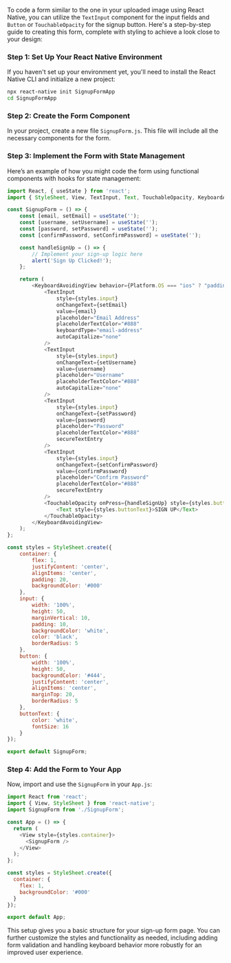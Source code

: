 To code a form similar to the one in your uploaded image using React Native, you can utilize the `TextInput` component for the input fields and `Button` or `TouchableOpacity` for the signup button. Here's a step-by-step guide to creating this form, complete with styling to achieve a look close to your design:

### Step 1: Set Up Your React Native Environment

If you haven't set up your environment yet, you'll need to install the React Native CLI and initialize a new project:



```bash
npx react-native init SignupFormApp
cd SignupFormApp

```
### Step 2: Create the Form Component

In your project, create a new file `SignupForm.js`. This file will include all the necessary components for the form.

### Step 3: Implement the Form with State Management

Here’s an example of how you might code the form using functional components with hooks for state management:


```javascript
import React, { useState } from 'react';
import { StyleSheet, View, TextInput, Text, TouchableOpacity, KeyboardAvoidingView, Platform } from 'react-native';

const SignupForm = () => {
    const [email, setEmail] = useState('');
    const [username, setUsername] = useState('');
    const [password, setPassword] = useState('');
    const [confirmPassword, setConfirmPassword] = useState('');

    const handleSignUp = () => {
        // Implement your sign-up logic here
        alert('Sign Up Clicked!');
    };

    return (
        <KeyboardAvoidingView behavior={Platform.OS === "ios" ? "padding" : "height"} style={styles.container}>
            <TextInput
                style={styles.input}
                onChangeText={setEmail}
                value={email}
                placeholder="Email Address"
                placeholderTextColor="#888"
                keyboardType="email-address"
                autoCapitalize="none"
            />
            <TextInput
                style={styles.input}
                onChangeText={setUsername}
                value={username}
                placeholder="Username"
                placeholderTextColor="#888"
                autoCapitalize="none"
            />
            <TextInput
                style={styles.input}
                onChangeText={setPassword}
                value={password}
                placeholder="Password"
                placeholderTextColor="#888"
                secureTextEntry
            />
            <TextInput
                style={styles.input}
                onChangeText={setConfirmPassword}
                value={confirmPassword}
                placeholder="Confirm Password"
                placeholderTextColor="#888"
                secureTextEntry
            />
            <TouchableOpacity onPress={handleSignUp} style={styles.button}>
                <Text style={styles.buttonText}>SIGN UP</Text>
            </TouchableOpacity>
        </KeyboardAvoidingView>
    );
};

const styles = StyleSheet.create({
    container: {
        flex: 1,
        justifyContent: 'center',
        alignItems: 'center',
        padding: 20,
        backgroundColor: '#000'
    },
    input: {
        width: '100%',
        height: 50,
        marginVertical: 10,
        padding: 10,
        backgroundColor: 'white',
        color: 'black',
        borderRadius: 5
    },
    button: {
        width: '100%',
        height: 50,
        backgroundColor: '#444',
        justifyContent: 'center',
        alignItems: 'center',
        marginTop: 20,
        borderRadius: 5
    },
    buttonText: {
        color: 'white',
        fontSize: 16
    }
});

export default SignupForm;

```
### Step 4: Add the Form to Your App

Now, import and use the `SignupForm` in your `App.js`:



```javascript
import React from 'react';
import { View, StyleSheet } from 'react-native';
import SignupForm from './SignupForm';

const App = () => {
  return (
    <View style={styles.container}>
      <SignupForm />
    </View>
  );
};

const styles = StyleSheet.create({
  container: {
    flex: 1,
    backgroundColor: '#000'
  }
});

export default App;

```
This setup gives you a basic structure for your sign-up form page. You can further customize the styles and functionality as needed, including adding form validation and handling keyboard behavior more robustly for an improved user experience.